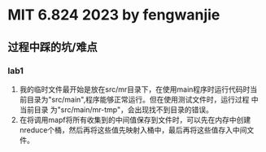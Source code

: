 # MIT 6.824 2023 by fengwanjie
## 过程中踩的坑/难点
### lab1 
1. 我的临时文件最开始是放在src/mr目录下，在使用main程序时运行代码时当前目录为"src/main",程序能够正常运行。但在使用测试文件时，运行过程
中当前目录 为"src/main/mr-tmp"，会出现找不到目录的错误。
2. 在将调用mapf将所有收集到的中间值保存到文件时，可以先在内存中创建nreduce个桶，然后再将这些值先映射入桶中，最后再将这些值存入中间文件。


